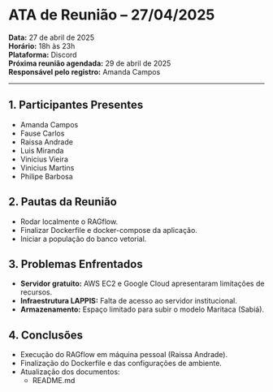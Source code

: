 # ATA de Reunião – 27/04/2025

**Data:** 27 de abril de 2025  
**Horário:** 18h às 23h  
**Plataforma:** Discord  
**Próxima reunião agendada:** 29 de abril de 2025  
**Responsável pelo registro:** Amanda Campos

---

## 1. Participantes Presentes
- Amanda Campos
- Fause Carlos
- Raissa Andrade
- Luis Miranda
- Vinicius Vieira
- Vinicius Martins
- Philipe Barbosa

## 2. Pautas da Reunião
- Rodar localmente o RAGflow.
- Finalizar Dockerfile e docker-compose da aplicação.
- Iniciar a população do banco vetorial.

## 3. Problemas Enfrentados
- **Servidor gratuito:** AWS EC2 e Google Cloud apresentaram limitações de recursos.
- **Infraestrutura LAPPIS:** Falta de acesso ao servidor institucional.
- **Armazenamento:** Espaço limitado para subir o modelo Maritaca (Sabiá).

## 4. Conclusões
- Execução do RAGflow em máquina pessoal (Raissa Andrade).
- Finalização do Dockerfile e das configurações de ambiente.
- Atualização dos documentos:
    - README.md
